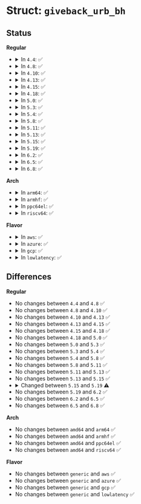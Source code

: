 # Struct: <code>giveback_urb_bh</code>

## Status
<b>Regular</b>
<ul>
<li>
<details>
<summary>In <code>4.4</code>: ✅</summary>

```c
struct giveback_urb_bh {
    bool running;
    spinlock_t lock;
    struct list_head head;
    struct tasklet_struct bh;
    struct usb_host_endpoint *completing_ep;
};
```
</details>
</li>
<li>
<details>
<summary>In <code>4.8</code>: ✅</summary>

```c
struct giveback_urb_bh {
    bool running;
    spinlock_t lock;
    struct list_head head;
    struct tasklet_struct bh;
    struct usb_host_endpoint *completing_ep;
};
```
</details>
</li>
<li>
<details>
<summary>In <code>4.10</code>: ✅</summary>

```c
struct giveback_urb_bh {
    bool running;
    spinlock_t lock;
    struct list_head head;
    struct tasklet_struct bh;
    struct usb_host_endpoint *completing_ep;
};
```
</details>
</li>
<li>
<details>
<summary>In <code>4.13</code>: ✅</summary>

```c
struct giveback_urb_bh {
    bool running;
    spinlock_t lock;
    struct list_head head;
    struct tasklet_struct bh;
    struct usb_host_endpoint *completing_ep;
};
```
</details>
</li>
<li>
<details>
<summary>In <code>4.15</code>: ✅</summary>

```c
struct giveback_urb_bh {
    bool running;
    spinlock_t lock;
    struct list_head head;
    struct tasklet_struct bh;
    struct usb_host_endpoint *completing_ep;
};
```
</details>
</li>
<li>
<details>
<summary>In <code>4.18</code>: ✅</summary>

```c
struct giveback_urb_bh {
    bool running;
    spinlock_t lock;
    struct list_head head;
    struct tasklet_struct bh;
    struct usb_host_endpoint *completing_ep;
};
```
</details>
</li>
<li>
<details>
<summary>In <code>5.0</code>: ✅</summary>

```c
struct giveback_urb_bh {
    bool running;
    spinlock_t lock;
    struct list_head head;
    struct tasklet_struct bh;
    struct usb_host_endpoint *completing_ep;
};
```
</details>
</li>
<li>
<details>
<summary>In <code>5.3</code>: ✅</summary>

```c
struct giveback_urb_bh {
    bool running;
    spinlock_t lock;
    struct list_head head;
    struct tasklet_struct bh;
    struct usb_host_endpoint *completing_ep;
};
```
</details>
</li>
<li>
<details>
<summary>In <code>5.4</code>: ✅</summary>

```c
struct giveback_urb_bh {
    bool running;
    spinlock_t lock;
    struct list_head head;
    struct tasklet_struct bh;
    struct usb_host_endpoint *completing_ep;
};
```
</details>
</li>
<li>
<details>
<summary>In <code>5.8</code>: ✅</summary>

```c
struct giveback_urb_bh {
    bool running;
    spinlock_t lock;
    struct list_head head;
    struct tasklet_struct bh;
    struct usb_host_endpoint *completing_ep;
};
```
</details>
</li>
<li>
<details>
<summary>In <code>5.11</code>: ✅</summary>

```c
struct giveback_urb_bh {
    bool running;
    spinlock_t lock;
    struct list_head head;
    struct tasklet_struct bh;
    struct usb_host_endpoint *completing_ep;
};
```
</details>
</li>
<li>
<details>
<summary>In <code>5.13</code>: ✅</summary>

```c
struct giveback_urb_bh {
    bool running;
    spinlock_t lock;
    struct list_head head;
    struct tasklet_struct bh;
    struct usb_host_endpoint *completing_ep;
};
```
</details>
</li>
<li>
<details>
<summary>In <code>5.15</code>: ✅</summary>

```c
struct giveback_urb_bh {
    bool running;
    spinlock_t lock;
    struct list_head head;
    struct tasklet_struct bh;
    struct usb_host_endpoint *completing_ep;
};
```
</details>
</li>
<li>
<details>
<summary>In <code>5.19</code>: ✅</summary>

```c
struct giveback_urb_bh {
    bool running;
    bool high_prio;
    spinlock_t lock;
    struct list_head head;
    struct tasklet_struct bh;
    struct usb_host_endpoint *completing_ep;
};
```
</details>
</li>
<li>
<details>
<summary>In <code>6.2</code>: ✅</summary>

```c
struct giveback_urb_bh {
    bool running;
    bool high_prio;
    spinlock_t lock;
    struct list_head head;
    struct tasklet_struct bh;
    struct usb_host_endpoint *completing_ep;
};
```
</details>
</li>
<li>
<details>
<summary>In <code>6.5</code>: ✅</summary>

```c
struct giveback_urb_bh {
    bool running;
    bool high_prio;
    spinlock_t lock;
    struct list_head head;
    struct tasklet_struct bh;
    struct usb_host_endpoint *completing_ep;
};
```
</details>
</li>
<li>
<details>
<summary>In <code>6.8</code>: ✅</summary>

```c
struct giveback_urb_bh {
    bool running;
    bool high_prio;
    spinlock_t lock;
    struct list_head head;
    struct tasklet_struct bh;
    struct usb_host_endpoint *completing_ep;
};
```
</details>
</li>
</ul>
<b>Arch</b>
<ul>
<li>
<details>
<summary>In <code>arm64</code>: ✅</summary>

```c
struct giveback_urb_bh {
    bool running;
    spinlock_t lock;
    struct list_head head;
    struct tasklet_struct bh;
    struct usb_host_endpoint *completing_ep;
};
```
</details>
</li>
<li>
<details>
<summary>In <code>armhf</code>: ✅</summary>

```c
struct giveback_urb_bh {
    bool running;
    spinlock_t lock;
    struct list_head head;
    struct tasklet_struct bh;
    struct usb_host_endpoint *completing_ep;
};
```
</details>
</li>
<li>
<details>
<summary>In <code>ppc64el</code>: ✅</summary>

```c
struct giveback_urb_bh {
    bool running;
    spinlock_t lock;
    struct list_head head;
    struct tasklet_struct bh;
    struct usb_host_endpoint *completing_ep;
};
```
</details>
</li>
<li>
<details>
<summary>In <code>riscv64</code>: ✅</summary>

```c
struct giveback_urb_bh {
    bool running;
    spinlock_t lock;
    struct list_head head;
    struct tasklet_struct bh;
    struct usb_host_endpoint *completing_ep;
};
```
</details>
</li>
</ul>
<b>Flavor</b>
<ul>
<li>
<details>
<summary>In <code>aws</code>: ✅</summary>

```c
struct giveback_urb_bh {
    bool running;
    spinlock_t lock;
    struct list_head head;
    struct tasklet_struct bh;
    struct usb_host_endpoint *completing_ep;
};
```
</details>
</li>
<li>
<details>
<summary>In <code>azure</code>: ✅</summary>

```c
struct giveback_urb_bh {
    bool running;
    spinlock_t lock;
    struct list_head head;
    struct tasklet_struct bh;
    struct usb_host_endpoint *completing_ep;
};
```
</details>
</li>
<li>
<details>
<summary>In <code>gcp</code>: ✅</summary>

```c
struct giveback_urb_bh {
    bool running;
    spinlock_t lock;
    struct list_head head;
    struct tasklet_struct bh;
    struct usb_host_endpoint *completing_ep;
};
```
</details>
</li>
<li>
<details>
<summary>In <code>lowlatency</code>: ✅</summary>

```c
struct giveback_urb_bh {
    bool running;
    spinlock_t lock;
    struct list_head head;
    struct tasklet_struct bh;
    struct usb_host_endpoint *completing_ep;
};
```
</details>
</li>
</ul>

## Differences
<b>Regular</b>
<ul>
<li>
No changes between <code>4.4</code> and <code>4.8</code> ✅
</li>
<li>
No changes between <code>4.8</code> and <code>4.10</code> ✅
</li>
<li>
No changes between <code>4.10</code> and <code>4.13</code> ✅
</li>
<li>
No changes between <code>4.13</code> and <code>4.15</code> ✅
</li>
<li>
No changes between <code>4.15</code> and <code>4.18</code> ✅
</li>
<li>
No changes between <code>4.18</code> and <code>5.0</code> ✅
</li>
<li>
No changes between <code>5.0</code> and <code>5.3</code> ✅
</li>
<li>
No changes between <code>5.3</code> and <code>5.4</code> ✅
</li>
<li>
No changes between <code>5.4</code> and <code>5.8</code> ✅
</li>
<li>
No changes between <code>5.8</code> and <code>5.11</code> ✅
</li>
<li>
No changes between <code>5.11</code> and <code>5.13</code> ✅
</li>
<li>
No changes between <code>5.13</code> and <code>5.15</code> ✅
</li>
<li>
<details>
<summary>Changed between <code>5.15</code> and <code>5.19</code> ⚠️</summary>
<ul>
<li>
<b>Field added. </b>
<code>bool high_prio</code>
</li>
</ul>
</details>
</li>
<li>
No changes between <code>5.19</code> and <code>6.2</code> ✅
</li>
<li>
No changes between <code>6.2</code> and <code>6.5</code> ✅
</li>
<li>
No changes between <code>6.5</code> and <code>6.8</code> ✅
</li>
</ul>
<b>Arch</b>
<ul>
<li>
No changes between <code>amd64</code> and <code>arm64</code> ✅
</li>
<li>
No changes between <code>amd64</code> and <code>armhf</code> ✅
</li>
<li>
No changes between <code>amd64</code> and <code>ppc64el</code> ✅
</li>
<li>
No changes between <code>amd64</code> and <code>riscv64</code> ✅
</li>
</ul>
<b>Flavor</b>
<ul>
<li>
No changes between <code>generic</code> and <code>aws</code> ✅
</li>
<li>
No changes between <code>generic</code> and <code>azure</code> ✅
</li>
<li>
No changes between <code>generic</code> and <code>gcp</code> ✅
</li>
<li>
No changes between <code>generic</code> and <code>lowlatency</code> ✅
</li>
</ul>

